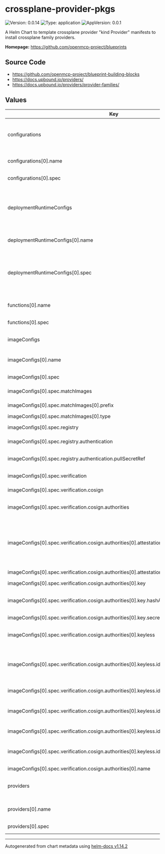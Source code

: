 

# crossplane-provider-pkgs

![Version: 0.0.14](https://img.shields.io/badge/Version-0.0.14-informational?style=flat-square) ![Type: application](https://img.shields.io/badge/Type-application-informational?style=flat-square) ![AppVersion: 0.0.1](https://img.shields.io/badge/AppVersion-0.0.1-informational?style=flat-square)

A Helm Chart to template crossplane provider "kind Provider" manifests to install crossplane family providers.

**Homepage:** <https://github.com/openmcp-project/blueprints>

## Source Code

* <https://github.com/openmcp-project/blueprint-building-blocks>
* <https://docs.upbound.io/providers/>
* <https://docs.upbound.io/providers/provider-families/>

## Values

| Key | Type | Default | Description |
|-----|------|---------|-------------|
| configurations | list | list | A [Configuration](https://docs.crossplane.io/latest/concepts/packages/) package is an [OCI container images](https://opencontainers.org/) containing a collection of [Compositions](https://docs.crossplane.io/latest/concepts/compositions/), [Composite Resource Definitions](https://docs.crossplane.io/latest/concepts/composite-resource-definitions/) and any required [Providers](https://docs.crossplane.io/latest/concepts/providers/) or [Functions](https://docs.crossplane.io/latest/concepts/compositions/). |
| configurations[0].name | string | `""` | kubernetes crossplane object `metadata.name` on managed control plane. |
| configurations[0].spec | list | [] | [spec](https://docs.crossplane.io/latest/api/#Configuration-spec) defines plain kubernetes [manifest](https://monokle.io/learn/kubernetes-manifest-files-explained). |
| deploymentRuntimeConfigs | list | list | The [DeploymentRuntimeConfig](https://docs.crossplane.io/latest/api/) provides settings for the Kubernetes Deployment of a Provider or composition function package. Read the Crossplane documentation for [more information about DeploymentRuntimeConfigs](https://docs.crossplane.io/latest/concepts/providers/#runtime-configuration). |
| deploymentRuntimeConfigs[0].name | string | `""` | kubernetes crossplane object `metadata.name` on managed control plane. |
| deploymentRuntimeConfigs[0].spec | list | [] | [spec/DeploymentRuntimeConfigSpec](https://docs.crossplane.io/latest/api/#DeploymentRuntimeConfig-spec) specifies the configuration for a packaged controller. Values provided will override package manager defaults. Labels and annotations are passed to both the controller Deployment and ServiceAccount. |
| functions[0].name | string | `""` | kubernetes crossplane object `metadata.name` on managed control plane. |
| functions[0].spec | list | [] | [spec](https://docs.crossplane.io/latest/api/#Function-spec) defines plain kubernetes [manifest](https://monokle.io/learn/kubernetes-manifest-files-explained). |
| imageConfigs | list | list | The [ImageConfig](https://docs.crossplane.io/latest/concepts/image-configs/) resource is used to configure settings for package images. |
| imageConfigs[0].name | string | `""` | kubernetes crossplane object `metadata.name` on managed control plane. |
| imageConfigs[0].spec | object | [] | [spec/ImageConfigSpec](https://docs.crossplane.io/latest/api/#ImageConfig-spec) contains the configuration for matching images. |
| imageConfigs[0].spec.matchImages | list | [] | ImageMatch defines a rule for matching image. |
| imageConfigs[0].spec.matchImages[0].prefix | string | `""` | Prefix is the prefix that should be matched. (Default `Prefix``) |
| imageConfigs[0].spec.matchImages[0].type | string | `"Prefix"` | Type is the type of match.  |
| imageConfigs[0].spec.registry | object | [] | Registry is the configuration for the registry. |
| imageConfigs[0].spec.registry.authentication | object | [] | Authentication is the authentication information for the registry. |
| imageConfigs[0].spec.registry.authentication.pullSecretRef | list | `[]` | PullSecretRef is a reference to a secret that contains the credentials for the registry. |
| imageConfigs[0].spec.verification | object | [] | Verification contains the configuration for verifying the image. |
| imageConfigs[0].spec.verification.cosign | object | [] | Cosign is the configuration for verifying the image using cosign. |
| imageConfigs[0].spec.verification.cosign.authorities | list | {} | Authority defines the rules for discovering and validating signatures. |
| imageConfigs[0].spec.verification.cosign.authorities[0].attestations | list | {} | Attestation defines the type of attestation to validate and optionally apply a policy decision to it. Authority block is used to verify the specified attestation types, and if Policy is specified, then it’s applied only after the validation of the Attestation signature has been verified. |
| imageConfigs[0].spec.verification.cosign.authorities[0].attestations[0].name | string | `""` | Name of the attestation. |
| imageConfigs[0].spec.verification.cosign.authorities[0].key | object | [] | Key defines the type of key to validate the image. |
| imageConfigs[0].spec.verification.cosign.authorities[0].key.hashAlgorithm | string | `""` | HashAlgorithm always defaults to sha256 if the algorithm hasn’t been explicitly set |
| imageConfigs[0].spec.verification.cosign.authorities[0].key.secretRef | list | `[]` | SecretRef sets a reference to a secret with the key. |
| imageConfigs[0].spec.verification.cosign.authorities[0].keyless | object | [] | Keyless sets the configuration to verify the authority against a Fulcio instance. |
| imageConfigs[0].spec.verification.cosign.authorities[0].keyless.identities | list | {} | Identity may contain the issuer and/or the subject found in the transparency log. Issuer/Subject uses a strict match, while IssuerRegExp and SubjectRegExp apply a regexp for matching. |
| imageConfigs[0].spec.verification.cosign.authorities[0].keyless.identities[0].issuer | string | `""` | Issuer defines the issuer for this identity. |
| imageConfigs[0].spec.verification.cosign.authorities[0].keyless.identities[0].issuerRegExp | string | `""` | IssuerRegExp specifies a regular expression to match the issuer for this identity. This has precedence over the Issuer field. |
| imageConfigs[0].spec.verification.cosign.authorities[0].keyless.identities[0].subject | string | `""` | Subject defines the subject for this identity. |
| imageConfigs[0].spec.verification.cosign.authorities[0].keyless.identities[0].subjectRegExp | string | `""` | SubjectRegExp specifies a regular expression to match the subject for this identity. This has precedence over the Subject field. |
| imageConfigs[0].spec.verification.cosign.authorities[0].name | string | {} | Name is the name for this authority. |
| providers | list | list | [providers](https://docs.crossplane.io/latest/concepts/providers/) contains information and configuration of k8s [manifest/resource](https://kubernetes.io/docs/concepts/cluster-administration/manage-deployment/). Learn more with this [example](../../../../argo-cd-generator-config/remote-clusters-temp/template/template.aas-dt.shoot.canary.k8s-hana.ondemand.com.yaml.file). |
| providers[0].name | string | `""` | kubernetes crossplane object `metadata.name` on managed control plane. |
| providers[0].spec | list | [] | [spec](https://docs.crossplane.io/latest/api/#Provider-spec) defines plain kubernetes [manifest](https://monokle.io/learn/kubernetes-manifest-files-explained). |

----------------------------------------------
Autogenerated from chart metadata using [helm-docs v1.14.2](https://github.com/norwoodj/helm-docs/releases/v1.14.2)